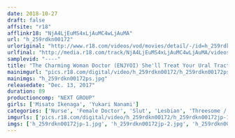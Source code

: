 ```yaml
---
date: 2018-10-27
draft: false
affsite: "r18"
afflinkr18: "NjA4LjEuMS4xLjAuMC4wLjAuMA"
url: "h_259rdkn00172"
urloriginal: "http://www.r18.com/videos/vod/movies/detail/-/id=h_259rdkn00172"
urlfinal: "http://media.r18.com/track/NjA4LjEuMS4xLjAuMC4wLjAuMA/videos/vod/movies/detail/-/id=h_259rdkn00172"
samplevid: "----"
title: "The Charming Woman Doctor (ENJYOI) She'll Treat Your Ural Tracts With Loving Care"
mainimgurl: "pics.r18.com/digital/video/h_259rdkn00172/h_259rdkn00172ps.jpg"
mainimgs: "h_259rdkn00172ps.jpg"
releasedate: "Dec. 13, 2017"
duration: 89
productioncomp: "NEXT GROUP"
girls: ['Misato Ikenaga', 'Yukari Nanami']
categories: ['Nurse', 'Female Doctor', 'Slut', 'Lesbian', 'Threesome / Foursome']
imgurls: ['pics.r18.com/digital/video/h_259rdkn00172/h_259rdkn00172jp-1.jpg', 'pics.r18.com/digital/video/h_259rdkn00172/h_259rdkn00172jp-2.jpg', 'pics.r18.com/digital/video/h_259rdkn00172/h_259rdkn00172jp-3.jpg', 'pics.r18.com/digital/video/h_259rdkn00172/h_259rdkn00172jp-4.jpg', 'pics.r18.com/digital/video/h_259rdkn00172/h_259rdkn00172jp-5.jpg', 'pics.r18.com/digital/video/h_259rdkn00172/h_259rdkn00172jp-6.jpg', 'pics.r18.com/digital/video/h_259rdkn00172/h_259rdkn00172jp-7.jpg', 'pics.r18.com/digital/video/h_259rdkn00172/h_259rdkn00172jp-8.jpg', 'pics.r18.com/digital/video/h_259rdkn00172/h_259rdkn00172jp-9.jpg', 'pics.r18.com/digital/video/h_259rdkn00172/h_259rdkn00172jp-10.jpg', 'pics.r18.com/digital/video/h_259rdkn00172/h_259rdkn00172jp-11.jpg', 'pics.r18.com/digital/video/h_259rdkn00172/h_259rdkn00172jp-12.jpg', 'pics.r18.com/digital/video/h_259rdkn00172/h_259rdkn00172jp-13.jpg', 'pics.r18.com/digital/video/h_259rdkn00172/h_259rdkn00172jp-14.jpg', 'pics.r18.com/digital/video/h_259rdkn00172/h_259rdkn00172jp-15.jpg', 'pics.r18.com/digital/video/h_259rdkn00172/h_259rdkn00172jp-16.jpg', 'pics.r18.com/digital/video/h_259rdkn00172/h_259rdkn00172jp-17.jpg', 'pics.r18.com/digital/video/h_259rdkn00172/h_259rdkn00172jp-18.jpg', 'pics.r18.com/digital/video/h_259rdkn00172/h_259rdkn00172jp-19.jpg', 'pics.r18.com/digital/video/h_259rdkn00172/h_259rdkn00172jp-20.jpg']
imgs: ['h_259rdkn00172jp-1.jpg', 'h_259rdkn00172jp-2.jpg', 'h_259rdkn00172jp-3.jpg', 'h_259rdkn00172jp-4.jpg', 'h_259rdkn00172jp-5.jpg', 'h_259rdkn00172jp-6.jpg', 'h_259rdkn00172jp-7.jpg', 'h_259rdkn00172jp-8.jpg', 'h_259rdkn00172jp-9.jpg', 'h_259rdkn00172jp-10.jpg', 'h_259rdkn00172jp-11.jpg', 'h_259rdkn00172jp-12.jpg', 'h_259rdkn00172jp-13.jpg', 'h_259rdkn00172jp-14.jpg', 'h_259rdkn00172jp-15.jpg', 'h_259rdkn00172jp-16.jpg', 'h_259rdkn00172jp-17.jpg', 'h_259rdkn00172jp-18.jpg', 'h_259rdkn00172jp-19.jpg', 'h_259rdkn00172jp-20.jpg']
---
```

